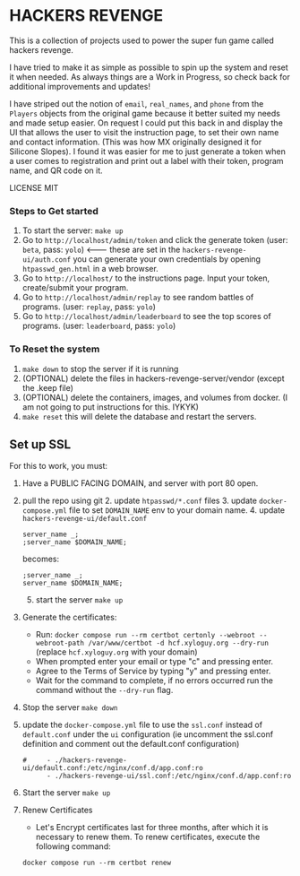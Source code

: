 HACKERS REVENGE
===============

This is a collection of projects used to power the super fun game called hackers revenge.

I have tried to make it as simple as possible to spin up the system and reset it when needed. As always things are a Work in Progress, so check back for additional improvements and updates!

I have striped out the notion of `email`, `real_names`, and `phone` from the `Players` objects from the original game because it better suited my needs and made setup easier. On request I could put this back in and display the UI that allows the user to visit the instruction page, to set their own name and contact information. (This was how MX originally designed it for Silicone Slopes). I found it was easier for me to just generate a token when a user comes to registration and print out a label with their token, program name, and QR code on it.

LICENSE MIT

### Steps to Get started

1. To start the server: `make up`
1. Go to `http://localhost/admin/token` and click the generate token (user: `beta`, pass: `yolo`) <--- these are set in the `hackers-revenge-ui/auth.conf` you can generate your own credentials by opening `htpasswd_gen.html` in a web browser.
1. Go to `http://localhost/` to the instructions page. Input your token, create/submit your program.
1. Go to `http://localhost/admin/replay` to see random battles of programs. (user: `replay`, pass: `yolo`)
1. Go to `http://localhost/admin/leaderboard` to see the top scores of programs. (user: `leaderboard`, pass: `yolo`)


### To Reset the system

1. `make down` to stop the server if it is running
2. (OPTIONAL) delete the files in hackers-revenge-server/vendor (except the .keep file)
3. (OPTIONAL) delete the containers, images, and volumes from docker. (I am not going to put instructions for this. IYKYK)
3. `make reset` this will delete the database and restart the servers.


## Set up SSL

For this to work, you must:
1.  Have a PUBLIC FACING DOMAIN, and server with port 80 open. 
   1. pull the repo using git
      2. update `htpasswd/*.conf` files
      3. update `docker-compose.yml` file to set `DOMAIN_NAME` env to your domain name.
      4. update `hackers-revenge-ui/default.conf`
         ```
         server_name _;
         ;server_name $DOMAIN_NAME;
         ```

         becomes:

         ```
         ;server_name _;
         server_name $DOMAIN_NAME;
         ```
      5. start the server `make up`
2. Generate the certificates:
   * Run: `docker compose run --rm certbot certonly --webroot --webroot-path /var/www/certbot -d hcf.xyloguy.org --dry-run` (replace `hcf.xyloguy.org` with your domain)
   * When prompted enter your email or type "c" and pressing enter.
   * Agree to the Terms of Service by typing "y" and pressing enter.
   * Wait for the command to complete, if no errors occurred run the command without the `--dry-run` flag.
3. Stop the server `make down`
4. update the `docker-compose.yml` file to use the `ssl.conf` instead of `default.conf` under the `ui` configuration (ie uncomment the ssl.conf definition and comment out the default.conf configuration)
    ```
    #     - ./hackers-revenge-ui/default.conf:/etc/nginx/conf.d/app.conf:ro
          - ./hackers-revenge-ui/ssl.conf:/etc/nginx/conf.d/app.conf:ro
   ```
5. Start the server `make up`
6. Renew Certificates
    * Let's Encrypt certificates last for three months, after which it is necessary to renew them. To renew certificates, execute the following command:
   ```
   docker compose run --rm certbot renew
   ```
